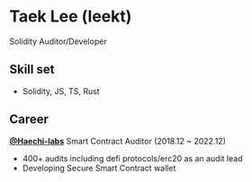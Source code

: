 # Taek Lee (leekt)

Solidity Auditor/Developer

## Skill set

- Solidity, JS, TS, Rust

## Career

**[@Haechi-labs](https://github.com/haechi-labs)** Smart Contract Auditor (2018.12 ~ 2022.12)
- 400+ audits including defi protocols/erc20 as an audit lead
- Developing Secure Smart Contract wallet
